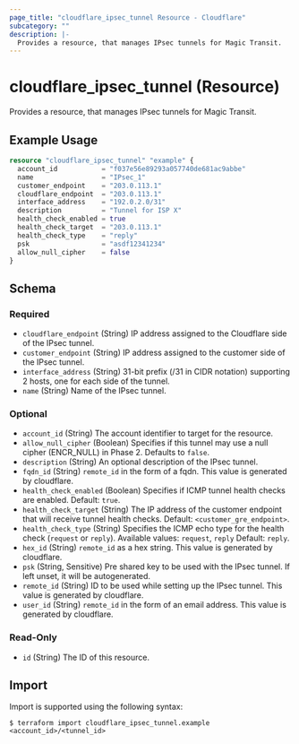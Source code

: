 ```yaml
---
page_title: "cloudflare_ipsec_tunnel Resource - Cloudflare"
subcategory: ""
description: |-
  Provides a resource, that manages IPsec tunnels for Magic Transit.
---
```


# cloudflare_ipsec_tunnel (Resource)

Provides a resource, that manages IPsec tunnels for Magic Transit.

## Example Usage

```terraform
resource "cloudflare_ipsec_tunnel" "example" {
  account_id           = "f037e56e89293a057740de681ac9abbe"
  name                 = "IPsec_1"
  customer_endpoint    = "203.0.113.1"
  cloudflare_endpoint  = "203.0.113.1"
  interface_address    = "192.0.2.0/31"
  description          = "Tunnel for ISP X"
  health_check_enabled = true
  health_check_target  = "203.0.113.1"
  health_check_type    = "reply"
  psk                  = "asdf12341234"
  allow_null_cipher    = false
}
```
<!-- schema generated by tfplugindocs -->
## Schema

### Required

- `cloudflare_endpoint` (String) IP address assigned to the Cloudflare side of the IPsec tunnel.
- `customer_endpoint` (String) IP address assigned to the customer side of the IPsec tunnel.
- `interface_address` (String) 31-bit prefix (/31 in CIDR notation) supporting 2 hosts, one for each side of the tunnel.
- `name` (String) Name of the IPsec tunnel.

### Optional

- `account_id` (String) The account identifier to target for the resource.
- `allow_null_cipher` (Boolean) Specifies if this tunnel may use a null cipher (ENCR_NULL) in Phase 2. Defaults to `false`.
- `description` (String) An optional description of the IPsec tunnel.
- `fqdn_id` (String) `remote_id` in the form of a fqdn. This value is generated by cloudflare.
- `health_check_enabled` (Boolean) Specifies if ICMP tunnel health checks are enabled. Default: `true`.
- `health_check_target` (String) The IP address of the customer endpoint that will receive tunnel health checks. Default: `<customer_gre_endpoint>`.
- `health_check_type` (String) Specifies the ICMP echo type for the health check (`request` or `reply`). Available values: `request`, `reply` Default: `reply`.
- `hex_id` (String) `remote_id` as a hex string. This value is generated by cloudflare.
- `psk` (String, Sensitive) Pre shared key to be used with the IPsec tunnel. If left unset, it will be autogenerated.
- `remote_id` (String) ID to be used while setting up the IPsec tunnel. This value is generated by cloudflare.
- `user_id` (String) `remote_id` in the form of an email address. This value is generated by cloudflare.

### Read-Only

- `id` (String) The ID of this resource.

## Import

Import is supported using the following syntax:
```shell
$ terraform import cloudflare_ipsec_tunnel.example <account_id>/<tunnel_id>
```
